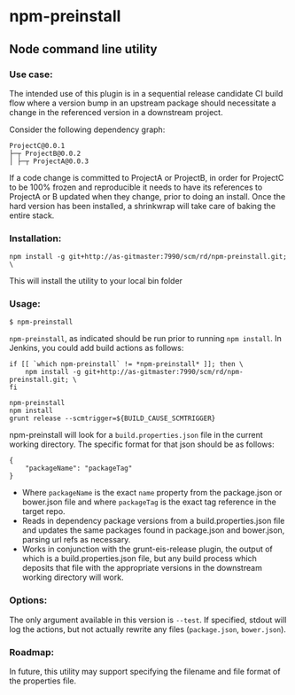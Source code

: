 # npm-preinstall

## Node command line utility

### Use case:
The intended use of this plugin is in a sequential release candidate CI build flow where a version bump in an upstream package should necessitate a change in the referenced version in a downstream project.

Consider the following dependency graph:

	ProjectC@0.0.1
	├─┬ ProjectB@0.0.2
	│ ├─┬ ProjectA@0.0.3

If a code change is committed to ProjectA or ProjectB, in order for ProjectC to be 100% frozen and reproducible it needs to have its references to ProjectA or B updated when they change, prior to doing an install.  Once the hard version has been installed, a shrinkwrap will take care of baking the entire stack.

### Installation:

	npm install -g git+http://as-gitmaster:7990/scm/rd/npm-preinstall.git; \

This will install the utility to your local bin folder

### Usage:

	$ npm-preinstall

`npm-preinstall`, as indicated should be run prior to running `npm install`.  In Jenkins, you could add build actions as follows:

	if [[ `which npm-preinstall` != *npm-preinstall* ]]; then \
		npm install -g git+http://as-gitmaster:7990/scm/rd/npm-preinstall.git; \
	fi

	npm-preinstall
	npm install
	grunt release --scmtrigger=${BUILD_CAUSE_SCMTRIGGER}


npm-preinstall will look for a `build.properties.json` file in the current working directory.  The specific format for that json should be as follows:

	{
		"packageName": "packageTag"
	}

* Where `packageName` is the exact `name` property from the package.json or bower.json file and where `packageTag` is the exact tag reference in the target repo.
* Reads in dependency package versions from a build.properties.json file and updates the same packages found in package.json and bower.json, parsing url refs as necessary.
* Works in conjunction with the grunt-eis-release plugin, the output of which is a build.properties.json file, but any build process which deposits that file with the appropriate versions in the downstream working directory will work.

### Options:
The only argument available in this version is `--test`.  If specified, stdout will log the actions, but not actually rewrite any files (`package.json`, `bower.json`).

### Roadmap:
In future, this utility may support specifying the filename and file format of the properties file.
